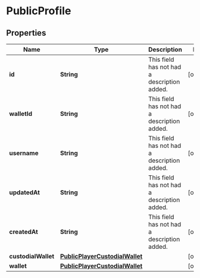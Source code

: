 

# PublicProfile


## Properties

| Name | Type | Description | Notes |
|------------ | ------------- | ------------- | -------------|
|**id** | **String** | This field has not had a description added. |  [optional] |
|**walletId** | **String** | This field has not had a description added. |  [optional] |
|**username** | **String** | This field has not had a description added. |  [optional] |
|**updatedAt** | **String** | This field has not had a description added. |  [optional] |
|**createdAt** | **String** | This field has not had a description added. |  [optional] |
|**custodialWallet** | [**PublicPlayerCustodialWallet**](PublicPlayerCustodialWallet.md) |  |  [optional] |
|**wallet** | [**PublicPlayerCustodialWallet**](PublicPlayerCustodialWallet.md) |  |  [optional] |



